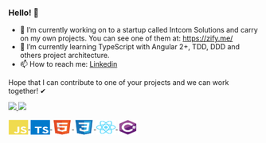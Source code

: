 ### Hello! 👋

- 🔭 I’m currently working on to a startup called Intcom Solutions and carry on my own projects. You can see one of them at: https://zify.me/
- 🌱 I’m currently learning TypeScript with Angular 2+, TDD, DDD and others project architecture.
- 📫 How to reach me: <a href="https://www.linkedin.com/in/diogomarv/">Linkedin</a>

Hope that I can contribute to one of your projects and we can work together! ✔

 <div>
  <a href="https://github.com/diogomarv">
  <img height="180em" src="https://github-readme-stats.vercel.app/api?username=diogomarv&show_icons=true&theme=tokyonight&include_all_commits=true&count_private=true"/>
  <img height="180em" src="https://github-readme-stats.vercel.app/api/top-langs/?username=diogomarv&layout=compact&langs_count=7&theme=tokyonight"/>  
 </div>
<div style="display: inline_block"><br>
  <img align="center" alt="Diogo-Js" height="30" width="40" src="https://raw.githubusercontent.com/devicons/devicon/master/icons/javascript/javascript-plain.svg">
  <img align="center" alt="Diogo-Ts" height="30" width="40" src="https://raw.githubusercontent.com/devicons/devicon/master/icons/typescript/typescript-plain.svg">
  <img align="center" alt="Diogo-HTML" height="30" width="40" src="https://raw.githubusercontent.com/devicons/devicon/master/icons/html5/html5-original.svg">
  <img align="center" alt="Diogo-CSS" height="30" width="40" src="https://raw.githubusercontent.com/devicons/devicon/master/icons/css3/css3-original.svg">
  <img align="center" alt="Diogo-React" height="30" width="40" src="https://raw.githubusercontent.com/devicons/devicon/master/icons/react/react-original.svg">
  <img align="center" alt="Diogo-Csharp" height="30" width="40" src="https://raw.githubusercontent.com/devicons/devicon/master/icons/csharp/csharp-original.svg">
</div>
  
